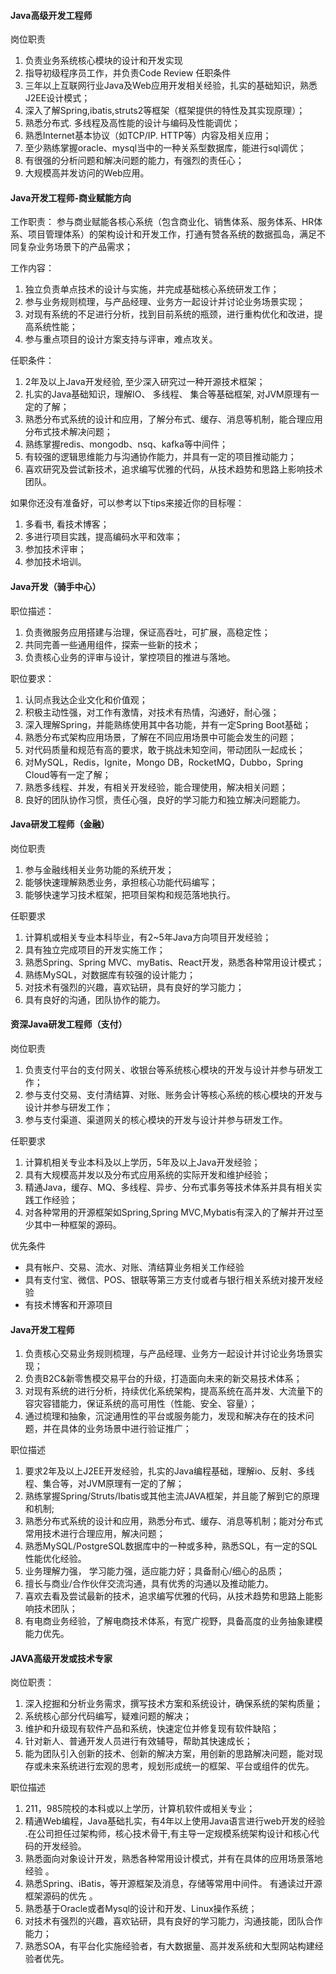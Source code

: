 
#### Java高级开发工程师
岗位职责
1. 负责业务系统核心模块的设计和开发实现
2. 指导初级程序员工作，并负责Code Review
任职条件
1. 三年以上互联网行业Java及Web应用开发相关经验，扎实的基础知识，熟悉J2EE设计模式；
2. 深入了解Spring,ibatis,struts2等框架（框架提供的特性及其实现原理）；
3. 熟悉分布式. 多线程及高性能的设计与编码及性能调优；
4. 熟悉Internet基本协议（如TCP/IP. HTTP等）内容及相关应用；
5. 至少熟练掌握oracle、mysql当中的一种关系型数据库，能进行sql调优；
6. 有很强的分析问题和解决问题的能力，有强烈的责任心；
7. 大规模高并发访问的Web应用。

#### Java开发工程师-商业赋能方向
工作职责：
参与商业赋能各核心系统（包含商业化、销售体系、服务体系、HR体系、项目管理体系）的架构设计和开发工作，打通有赞各系统的数据孤岛，满足不同复杂业务场景下的产品需求；

工作内容：
1. 独立负责单点技术的设计与实施，并完成基础核心系统研发工作；
2. 参与业务规则梳理，与产品经理、业务方一起设计并讨论业务场景实现；
3. 对现有系统的不足进行分析，找到目前系统的瓶颈，进行重构优化和改进，提高系统性能；
4. 参与重点项目的设计方案支持与评审，难点攻关。

任职条件：
1. 2年及以上Java开发经验, 至少深入研究过一种开源技术框架；
2. 扎实的Java基础知识，理解IO、 多线程、 集合等基础框架, 对JVM原理有一定的了解；
3. 熟悉分布式系统的设计和应用，了解分布式、缓存、消息等机制，能合理应用分布式技术解决问题；
4. 熟练掌握redis、mongodb、nsq、kafka等中间件；
5. 有较强的逻辑思维能力与沟通协作能力，并具有一定的项目推动能力；
6. 喜欢研究及尝试新技术，追求编写优雅的代码，从技术趋势和思路上影响技术团队。

如果你还没有准备好，可以参考以下tips来接近你的目标喔：
1. 多看书, 看技术博客；
2. 多进行项目实践，提高编码水平和效率；
3. 参加技术评审；
4. 参加技术培训。


#### Java开发（骑手中心）
职位描述：
1. 负责微服务应用搭建与治理，保证高吞吐，可扩展，高稳定性；
2. 共同完善一些通用组件，探索一些新的技术；
3. 负责核心业务的评审与设计，掌控项目的推进与落地。

职位要求：
1. 认同点我达企业文化和价值观；
2. 积极主动性强，对工作有激情，对技术有热情，沟通好，耐心强；
3. 深入理解Spring，并能熟练使用其中各功能，并有一定Spring Boot基础；
4. 熟悉分布式架构应用场景，了解在不同应用场景中可能会发生的问题；
5. 对代码质量和规范有高的要求，敢于挑战未知空间，带动团队一起成长；
6. 对MySQL，Redis，Ignite，Mongo DB，RocketMQ，Dubbo，Spring Cloud等有一定了解；
7. 熟悉多线程、并发，有相关开发经验，能合理使用，解决相关问题；
8. 良好的团队协作习惯，责任心强，良好的学习能力和独立解决问题能力。


#### Java研发工程师（金融）
岗位职责
1. 参与金融线相关业务功能的系统开发；
2. 能够快速理解熟悉业务，承担核心功能代码编写；
3. 能够快速学习技术框架，把项目架构和规范落地执行。

任职要求
1. 计算机或相关专业本科毕业，有2~5年Java方向项目开发经验；
2. 具有独立完成项目的开发实施工作；
3. 熟悉Spring、Spring MVC、myBatis、React开发，熟悉各种常用设计模式； 
4. 熟练MySQL，对数据库有较强的设计能力；
5. 对技术有强烈的兴趣，喜欢钻研，具有良好的学习能力；
6. 具有良好的沟通，团队协作的能力。

#### 资深Java研发工程师（支付）
岗位职责
1. 负责支付平台的支付网关、收银台等系统核心模块的开发与设计并参与研发工作；
2. 参与支付交易、支付清结算、对账、账务会计等核心系统的核心模块的开发与设计并参与研发工作；
3. 参与支付渠道、渠道网关的核心模块的开发与设计并参与研发工作。

任职要求
1. 计算机相关专业本科及以上学历，5年及以上Java开发经验；
2. 具有大规模高并发以及分布式应用系统的实际开发和维护经验；
3. 精通Java，缓存、MQ、多线程、异步、分布式事务等技术体系并具有相关实践工作经验；
4. 对各种常用的开源框架如Spring,Spring MVC,Mybatis有深入的了解并开过至少其中一种框架的源码。

优先条件
* 具有帐户、交易、流水、对账、清结算业务相关工作经验
* 具有支付宝、微信、POS、银联等第三方支付或者与银行相关系统对接开发经验
* 有技术博客和开源项目


#### Java开发工程师
1. 负责核心交易业务规则梳理，与产品经理、业务方一起设计并讨论业务场景实现； 
2. 负责B2C&新零售模交易平台的升级，打造面向未来的新交易技术体系； 
3. 对现有系统的进行分析，持续优化系统架构，提高系统在高并发、大流量下的容灾容错能力，保证系统的高可用性（性能、安全、容量）； 
4. 通过梳理和抽象，沉淀通用性的平台或服务能力，发现和解决存在的技术问题，并在具体的业务场景中进行验证推广； 

职位描述 
1. 要求2年及以上J2EE开发经验，扎实的Java编程基础，理解io、反射、多线程、集合等，对JVM原理有一定的了解； 
2. 熟练掌握Spring/Struts/Ibatis或其他主流JAVA框架，并且能了解到它的原理和机制; 
3. 熟悉分布式系统的设计和应用，熟悉分布式、缓存、消息等机制；能对分布式常用技术进行合理应用，解决问题； 
4. 熟悉MySQL/PostgreSQL数据库中的一种或多种，熟悉SQL，有一定的SQL性能优化经验。 
5. 业务理解力强， 学习能力强，适应能力好；具备耐心/细心的品质； 
6. 擅长与商业/合作伙伴交流沟通，具有优秀的沟通以及推动能力。 
7. 喜欢去看及尝试最新的技术，追求编写优雅的代码，从技术趋势和思路上能影响技术团队； 
8. 有电商业务经验，了解电商技术体系，有宽广视野，具备高度的业务抽象建模能力优先。


#### JAVA高级开发或技术专家
岗位职责： 
1. 深入挖掘和分析业务需求，撰写技术方案和系统设计，确保系统的架构质量； 
2. 系统核心部分代码编写，疑难问题的解决； 
3. 维护和升级现有软件产品和系统，快速定位并修复现有软件缺陷； 
4. 针对新人、普通开发人员进行有效辅导，帮助其快速成长； 
5. 能为团队引入创新的技术、创新的解决方案，用创新的思路解决问题，能对现存或未来系统进行宏观的思考，规划形成统一的框架、平台或组件的优先。

职位描述 
1. 211，985院校的本科或以上学历，计算机软件或相关专业； 
2. 精通Web编程，Java基础扎实，有4年以上使用Java语言进行web开发的经验 .在公司担任过架构师，核心技术骨干,有主导一定规模系统架构设计和核心代码的开发经验。 
3. 熟悉面向对象设计开发，熟悉各种常用设计模式，并有在具体的应用场景落地经验 。
4. 熟悉Spring、iBatis，等开源框架及消息，存储等常用中间件。 有通读过开源框架源码的优先 。 
5. 熟悉基于Oracle或者Mysql的设计和开发、Linux操作系统； 
6. 对技术有强烈的兴趣，喜欢钻研，具有良好的学习能力，沟通技能，团队合作能力； 
7. 熟悉SOA，有平台化实施经验者，有大数据量、高并发系统和大型网站构建经验者优先。